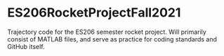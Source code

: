 # ES206RocketProjectFall2021
Trajectory code for the ES206 semester rocket project. 
Will primarily consist of MATLAB files, and serve as practice for coding standards and GitHub itself.
